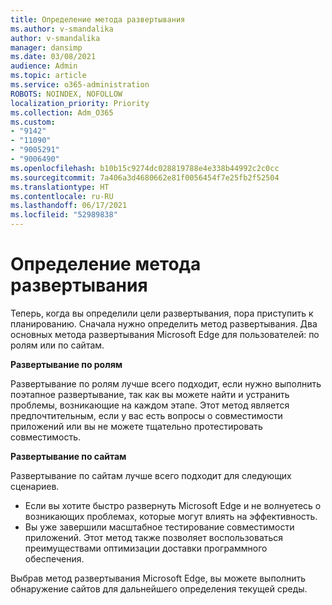 ```yaml
---
title: Определение метода развертывания
ms.author: v-smandalika
author: v-smandalika
manager: dansimp
ms.date: 03/08/2021
audience: Admin
ms.topic: article
ms.service: o365-administration
ROBOTS: NOINDEX, NOFOLLOW
localization_priority: Priority
ms.collection: Adm_O365
ms.custom:
- "9142"
- "11090"
- "9005291"
- "9006490"
ms.openlocfilehash: b10b15c9274dc028819788e4e338b44992c2c0cc
ms.sourcegitcommit: 7a406a3d4680662e81f0056454f7e25fb2f52504
ms.translationtype: HT
ms.contentlocale: ru-RU
ms.lasthandoff: 06/17/2021
ms.locfileid: "52989838"
---
```

# <a name="determine-your-deployment-method"></a>Определение метода развертывания

Теперь, когда вы определили цели развертывания, пора приступить к планированию. Сначала нужно определить метод развертывания. Два основных метода развертывания Microsoft Edge для пользователей: по ролям или по сайтам.

**Развертывание по ролям**

Развертывание по ролям лучше всего подходит, если нужно выполнить поэтапное развертывание, так как вы можете найти и устранить проблемы, возникающие на каждом этапе. Этот метод является предпочтительным, если у вас есть вопросы о совместимости приложений или вы не можете тщательно протестировать совместимость.

**Развертывание по сайтам**

Развертывание по сайтам лучше всего подходит для следующих сценариев.
- Если вы хотите быстро развернуть Microsoft Edge и не волнуетесь о возникающих проблемах, которые могут влиять на эффективность.
- Вы уже завершили масштабное тестирование совместимости приложений. Этот метод также позволяет воспользоваться преимуществами оптимизации доставки программного обеспечения.

Выбрав метод развертывания Microsoft Edge, вы можете выполнить обнаружение сайтов для дальнейшего определения текущей среды.
